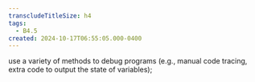 ```yaml
---
transcludeTitleSize: h4
tags:
  - B4.5
created: 2024-10-17T06:55:05.000-0400
---
```

use a variety of methods to debug programs (e.g., manual code tracing, extra code to output the state of variables);